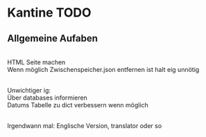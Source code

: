 # Kantine TODO

<h2>Allgemeine Aufaben</h2>
<br>HTML Seite machen
<br>Wenn möglich Zwischenspeicher.json entfernen ist halt eig unnötig

<br>Unwichtiger ig:
<br>Über databases informieren
<br>Datums Tabelle zu dict verbessern wenn möglich

<br>Irgendwann mal: Englische Version, translator oder so
